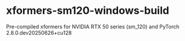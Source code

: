 # xformers-sm120-windows-build
Pre-compiled xformers for NVIDIA RTX 50 series (sm_120) and PyTorch 2.8.0.dev20250626+cu128
